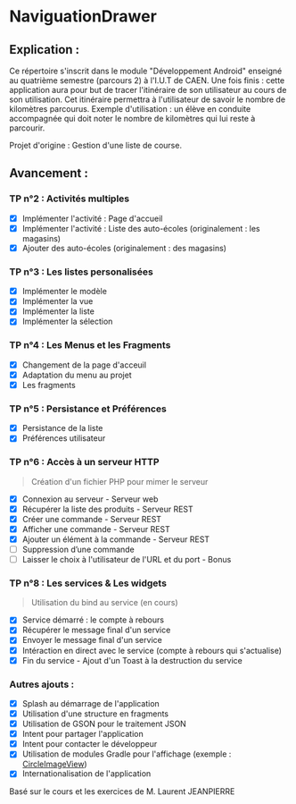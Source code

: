 # NaviguationDrawer

## Explication :
Ce répertoire s'inscrit dans le module "Développement Android" enseigné au quatrième semestre (parcours 2) à l'I.U.T de CAEN.
Une fois finis : cette application aura pour but de tracer l'itinéraire de son utilisateur au cours de son utilisation.
Cet itinéraire permettra à l'utilisateur de savoir le nombre de kilomètres parcourus.
Exemple d'utilisation : un élève en conduite accompagnée qui doit noter le nombre de kilomètres qui lui reste à parcourir.

Projet d'origine : Gestion d'une liste de course.

## Avancement :
### TP n°2 : Activités multiples
- [x] Implémenter l'activité : Page d'accueil
- [x] Implémenter l'activité : Liste des auto-écoles (originalement : les magasins)
- [x] Ajouter des auto-écoles (originalement : des magasins)

### TP n°3 : Les listes personalisées
- [x] Implémenter le modèle
- [x] Implémenter la vue
- [x] Implémenter la liste
- [x] Implémenter la sélection

### TP n°4 : Les Menus et les Fragments
- [x] Changement de la page d'acceuil
- [x] Adaptation du menu au projet
- [x] Les fragments

### TP n°5 : Persistance et Préférences
- [x] Persistance de la liste
- [x] Préférences utilisateur

### TP n°6 : Accès à un serveur HTTP
> Création d'un fichier PHP pour mimer le serveur
- [x] Connexion au serveur - Serveur web
- [x] Récupérer la liste des produits - Serveur REST
- [x] Créer une commande - Serveur REST
- [x] Afficher une commande - Serveur REST
- [x] Ajouter un élément à la commande - Serveur REST
- [ ] Suppression d’une commande
- [ ] Laisser le choix à l'utilisateur de l'URL et du port - Bonus

### TP n°8 : Les services & Les widgets
> Utilisation du bind au service (en cours)
- [x] Service démarré : le compte à rebours
- [x] Récupérer le message final d'un service
- [x] Envoyer le message final d'un service
- [x] Intéraction en direct avec le service (compte à rebours qui s'actualise)
- [x] Fin du service - Ajout d'un Toast à la destruction du service

### Autres ajouts :
- [x] Splash au démarrage de l'application
- [x] Utilisation d'une structure en fragments
- [x] Utilisation de GSON pour le traitement JSON
- [x] Intent pour partager l'application
- [x] Intent pour contacter le développeur
- [x] Utilisation de modules Gradle pour l'affichage (exemple : [CircleImageView](https://github.com/hdodenhof/CircleImageView))
- [x] Internationalisation de l'application

Basé sur le cours et les exercices de M. Laurent JEANPIERRE

